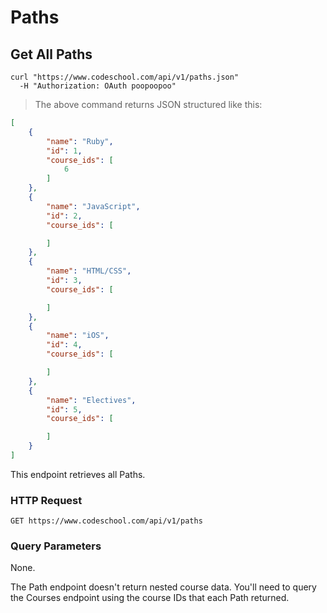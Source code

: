 # Paths

## Get All Paths

```shell
curl "https://www.codeschool.com/api/v1/paths.json"
  -H "Authorization: OAuth poopoopoo"
```

> The above command returns JSON structured like this:

```json
[
    {
        "name": "Ruby",
        "id": 1,
        "course_ids": [
            6
        ]
    },
    {
        "name": "JavaScript",
        "id": 2,
        "course_ids": [

        ]
    },
    {
        "name": "HTML/CSS",
        "id": 3,
        "course_ids": [

        ]
    },
    {
        "name": "iOS",
        "id": 4,
        "course_ids": [

        ]
    },
    {
        "name": "Electives",
        "id": 5,
        "course_ids": [

        ]
    }
]
```

This endpoint retrieves all Paths.

### HTTP Request

`GET https://www.codeschool.com/api/v1/paths`

### Query Parameters

None.

<aside class="notice">
The Path endpoint doesn't return nested course data. You'll need to query the Courses endpoint using the course IDs
that each Path returned.
</aside>

